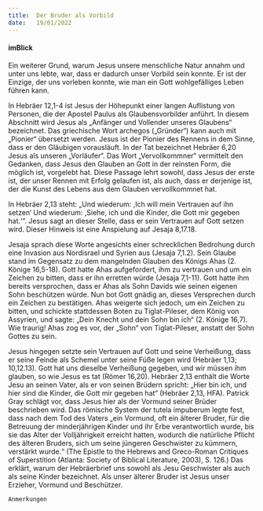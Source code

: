 ```yaml
---
title:  Der Bruder als Vorbild
date:   19/01/2022
---
```


#### imBlick

Ein weiterer Grund, warum Jesus unsere menschliche Natur annahm und unter uns lebte, war, dass er dadurch unser Vorbild sein konnte. Er ist der Einzige, der uns vorleben konnte, wie man ein Gott wohlgefälliges Leben führen kann.

In Hebräer 12,1-4 ist Jesus der Höhepunkt einer langen Auflistung von Personen, die der Apostel Paulus als Glaubensvorbilder anführt. In diesem Abschnitt wird Jesus als „Anfänger und Vollender unseres Glaubens“ bezeichnet. Das griechische Wort archegos („Gründer“) kann auch mit „Pionier“ übersetzt werden. Jesus ist der Pionier des Rennens in dem Sinne, dass er den Gläubigen vorausläuft. In der Tat bezeichnet Hebräer 6,20 Jesus als unseren „Vorläufer“. Das Wort „Vervollkommner“ vermittelt den Gedanken, dass Jesus den Glauben an Gott in der reinsten Form, die möglich ist, vorgelebt hat. Diese Passage lehrt sowohl, dass Jesus der erste ist, der unser Rennen mit Erfolg gelaufen ist, als auch, dass er derjenige ist, der die Kunst des Lebens aus dem Glauben vervollkommnet hat.

In Hebräer 2,13 steht: „Und wiederum: ,Ich will mein Vertrauen auf ihn setzen‘ Und wiederum: ,Siehe, ich und die Kinder, die Gott mir gegeben hat.‘“. Jesus sagt an dieser Stelle, dass er sein Vertrauen auf Gott setzen wird. Dieser Hinweis ist eine Anspielung auf Jesaja 8,17.18.

Jesaja sprach diese Worte angesichts einer schrecklichen Bedrohung durch eine Invasion aus Nordisrael und Syrien aus (Jesaja 7,1.2). Sein Glaube stand im Gegensatz zu dem mangelnden Glauben des Königs Ahas (2. Könige 16,5-18). Gott hatte Ahas aufgefordert, ihm zu vertrauen und um ein Zeichen zu bitten, dass er ihn erretten würde (Jesaja 7,1-11). Gott hatte ihm bereits versprochen, dass er Ahas als Sohn Davids wie seinen eigenen Sohn beschützen würde. Nun bot Gott gnädig an, dieses Versprechen durch ein Zeichen zu bestätigen. Ahas weigerte sich jedoch, um ein Zeichen zu bitten, und schickte stattdessen Boten zu Tiglat-Pileser, dem König von Assyrien, und sagte: „Dein Knecht und dein Sohn bin ich“ (2. Könige 16,7). Wie traurig! Ahas zog es vor, der „Sohn“ von Tiglat-Pileser, anstatt der Sohn Gottes zu sein.

Jesus hingegen setzte sein Vertrauen auf Gott und seine Verheißung, dass er seine Feinde als Schemel unter seine Füße legen wird (Hebräer 1,13; 10,12.13). Gott hat uns dieselbe Verheißung gegeben, und wir müssen ihm glauben, so wie Jesus es tat (Römer 16,20).
Hebräer 2,13 enthält die Worte Jesu an seinen Vater, als er von seinen Brüdern spricht: „Hier bin ich, und hier sind die Kinder, die Gott mir gegeben hat“ (Hebräer 2,13, HFA). Patrick Gray schlägt vor, dass Jesus hier als der Vormund seiner Brüder beschrieben wird. Das römische System der tutela impuberum legte fest, dass nach dem Tod des Vaters „ein Vormund, oft ein älterer Bruder, für die Betreuung der minderjährigen Kinder und ihr Erbe verantwortlich wurde, bis sie das Alter der Volljährigkeit erreicht hatten, wodurch die natürliche Pflicht des älteren Bruders, sich um seine jüngeren Geschwister zu kümmern, verstärkt wurde.“ (The Epistle to the Hebrews and Greco-Roman Critiques of Superstition (Atlanta: Society of Biblical Literature, 2003), S. 126.) Das erklärt, warum der Hebräerbrief uns sowohl als Jesu Geschwister als auch als seine Kinder bezeichnet. Als unser älterer Bruder ist Jesus unser Erzieher, Vormund und Beschützer.


`Anmerkungen`
